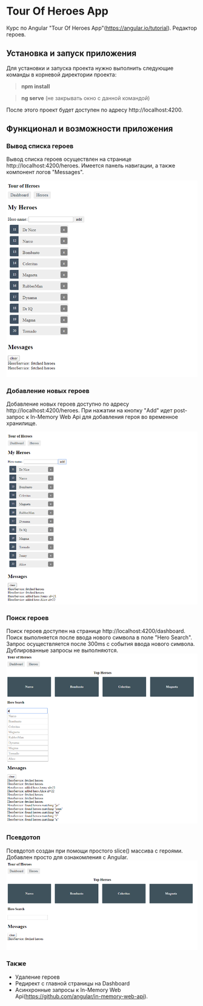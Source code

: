 # Tour Of Heroes App

Курс по Angular "Tour Of Heroes App"(https://angular.io/tutorial). Редактор героев.

## Установка и запуск приложения

Для установки и запуска проекта нужно выполнить следующие команды в корневой директории проекта:

> **npm install**

> **ng serve** (не закрывать окно с данной командой)

После этого проект будет доступен по адресу http://localhost:4200.

## Функционал и возможности приложения

### **Вывод списка героев**
Вывод списка героев осуществлен на странице http://localhost:4200/heroes.
Имеется панель навигации, а также компонент логов "Messages".

![Вывод списка героев](https://github.com/zanec92/angular-tour-of-heroes/blob/master/README_images/screenshot2.png)

### **Добавление новых героев**
Добавление новых героев доступно по адресу http://localhost:4200/heroes.
При нажатии на кнопку "Add" идет post-запрос к In-Memory Web Api для добавления героя во временное хранилище.

![Добавление новых героев](https://github.com/zanec92/angular-tour-of-heroes/blob/master/README_images/screenshot3.png)

### **Поиск героев**
Поиск героев доступен на странице http://localhost:4200/dashboard.
Поиск выполняется после ввода нового символа в поле "Hero Search". Запрос осуществляется после 300ms с события ввода нового символа. Дублированные запросы не выполняются.
![Поиск героев](https://github.com/zanec92/angular-tour-of-heroes/blob/master/README_images/screenshot4.png)

### **Псевдотоп**
Псевдотоп создан при помощи простого slice() массива с героями. Добавлен просто для ознакомления с Angular.
![Псевдотоп](https://github.com/zanec92/angular-tour-of-heroes/blob/master/README_images/screenshot1.png)


### **Также**
- Удаление героев
- Редирект с главной страницы на Dashboard
- Асинхронные запросы к In-Memory Web Api(https://github.com/angular/in-memory-web-api).

